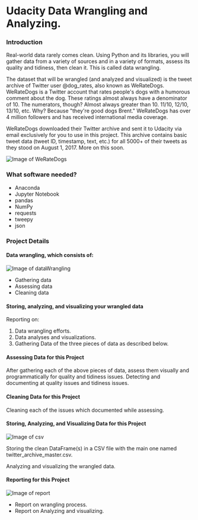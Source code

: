 # Udacity Data Wrangling and Analyzing.

### Introduction
Real-world data rarely comes clean. Using Python and its libraries, you will gather data from a variety of sources and in a variety of formats, assess its quality and tidiness, then clean it. This is called data wrangling.

The dataset that will be wrangled (and analyzed and visualized) is the tweet archive of Twitter user @dog_rates, also known as WeRateDogs.
WeRateDogs is a Twitter account that rates people's dogs with a humorous comment about the dog. These ratings almost always have a denominator of 10.
The numerators, though? Almost always greater than 10. 11/10, 12/10, 13/10, etc. Why? Because "they're good dogs Brent."
WeRateDogs has over 4 million followers and has received international media coverage.

WeRateDogs downloaded their Twitter archive and sent it to Udacity via email exclusively for you to use in this project. This archive contains basic tweet data (tweet ID, timestamp, text, etc.) for all 5000+ of their tweets as they stood on August 1, 2017. More on this soon.

![Image of WeRateDogs](https://video.udacity-data.com/topher/2017/October/59dd378f_dog-rates-social/dog-rates-social.jpg)



### What software needed?

* Anaconda
* Jupyter Notebook
* pandas
* NumPy
* requests
* tweepy
* json


### Project Details

#### Data wrangling, which consists of:
![Image of dataWrangling](https://s3-us-west-1.amazonaws.com/udacity-content/degrees/catalog-images/Data-Analyst.png)

* Gathering data
* Assessing data
* Cleaning data

#### Storing, analyzing, and visualizing your wrangled data
Reporting on:
1. Data wrangling efforts.
2. Data analyses and visualizations.
3. Gathering Data of the three pieces of data as described below.

#### Assessing Data for this Project
After gathering each of the above pieces of data, assess them visually and programmatically for quality and tidiness issues.
Detecting and documenting at quality issues and tidiness issues.
#### Cleaning Data for this Project
Cleaning each of the issues which documented while assessing.

#### Storing, Analyzing, and Visualizing Data for this Project
![Image of csv](https://lh3.googleusercontent.com/proxy/6xuImw_7aiJrTQnKEYq5RkKDTvB3ueFjpP-IhBSQObI99W9h7Dc5U_wW60-Y1OW7beyKf49urLIV6cinTBZmsXKMuxhld9BG4pDBTZByvCtQOk3zaiR16ZWtBBYa5sfP8vOl_bSR9_EDP0dBhtuR3x4s8Sef7nOTFJNH)

Storing the clean DataFrame(s) in a CSV file with the main one named twitter_archive_master.csv.

Analyzing and visualizing the wrangled data.

#### Reporting for this Project
![Image of report](https://lh3.googleusercontent.com/proxy/EEgdbpMGVWdwkRejjnF26smo0exNA_sDMB7AfUTiYSRswxWP-CBwEt_9-6FzL4L6DNBhYDmLkNiKjrXShZDrfbGVkJBHKOQ6PAUY6nGfiVj6yupuMysowps59WsSGtFUb5VpLNaeCvP-gFY5kA)

* Report on wrangling process.
* Report on Analyzing and visualizing.
